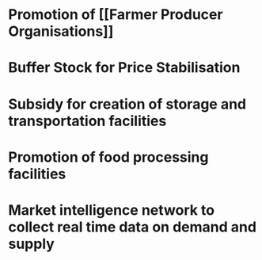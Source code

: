 # Promotion of [[Farmer Producer Organisations]]
# Buffer Stock for Price Stabilisation
# Subsidy for creation of storage and transportation facilities
# Promotion of food processing facilities
# Market intelligence network to collect real time data on demand and supply
